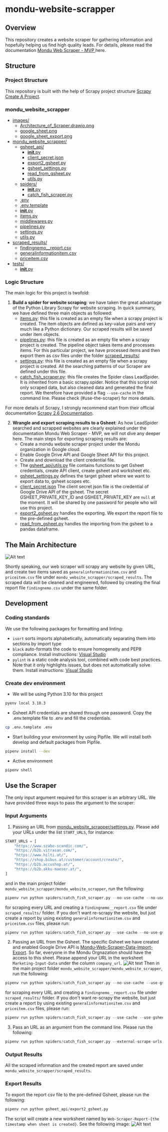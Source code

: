# mondu-website-scrapper

## Overview
This repository creates a website scraper for gathering information and hopefully helping us find high quality leads. For details, please read the documentation [Mondu Web Scraper - MVP
](https://mondu.atlassian.net/wiki/spaces/D/pages/27132335/Mondu+Web+Scraper+-+MVP) here. 
## Structure
### Project Structure

This repository is built with the help of Scrapy project structure
[Scrapy Create A Project](https://docs.scrapy.org/en/latest/intro/tutorial.html).

### mondu_website_scrapper
* [images/](./mondu_website_scrapper/images)
  * [Architecture_of_Scraper.drawio.png](./mondu_website_scrapper/images/Architecture_of_Scraper.drawio.png)
  * [google_sheet.png](./mondu_website_scrapper/images/google_sheet.png)
  * [google_sheet_export.png](./mondu_website_scrapper/images/google_sheet_export.png)
* [mondu_website_scrapper/](./mondu_website_scrapper/mondu_website_scrapper)
  * [gsheet_api/](./mondu_website_scrapper/mondu_website_scrapper/gsheet_api)
    * [__init__.py](./mondu_website_scrapper/mondu_website_scrapper/gsheet_api/__init__.py)
    * [client_secret.json](./mondu_website_scrapper/mondu_website_scrapper/gsheet_api/client_secret.json)
    * [export2_gsheet.py](./mondu_website_scrapper/mondu_website_scrapper/gsheet_api/export2_gsheet.py)
    * [gsheet_settings.py](./mondu_website_scrapper/mondu_website_scrapper/gsheet_api/gsheet_settings.py)
    * [read_from_gsheet.py](./mondu_website_scrapper/mondu_website_scrapper/gsheet_api/read_from_gsheet.py)
    * [utils.py](./mondu_website_scrapper/mondu_website_scrapper/gsheet_api/utils.py)
  * [spiders/](./mondu_website_scrapper/mondu_website_scrapper/spiders)
    * [__init__.py](./mondu_website_scrapper/mondu_website_scrapper/spiders/__init__.py)
    * [catch_fish_scraper.py](./mondu_website_scrapper/mondu_website_scrapper/spiders/catch_fish_scraper.py)
  * [.env](./mondu_website_scrapper/mondu_website_scrapper/.env)
  * [.env.template](./mondu_website_scrapper/mondu_website_scrapper/.env.template)
  * [__init__.py](./mondu_website_scrapper/mondu_website_scrapper/__init__.py)
  * [items.py](./mondu_website_scrapper/mondu_website_scrapper/items.py)
  * [middlewares.py](./mondu_website_scrapper/mondu_website_scrapper/middlewares.py)
  * [pipelines.py](./mondu_website_scrapper/mondu_website_scrapper/pipelines.py)
  * [settings.py](./mondu_website_scrapper/mondu_website_scrapper/settings.py)
  * [utils.py](./mondu_website_scrapper/mondu_website_scrapper/utils.py)
* [scraped_results/](./mondu_website_scrapper/scraped_results)
  * [findingnemo__report.csv](./mondu_website_scrapper/scraped_results/findingnemo__report.csv)
  * [generalinformationitem.csv](./mondu_website_scrapper/scraped_results/generalinformationitem.csv)
  * [priceitem.csv](./mondu_website_scrapper/scraped_results/priceitem.csv)
* [tests/](./mondu_website_scrapper/tests)
  * [__init__.py](./mondu_website_scrapper/tests/__init__.py)

### Logic Structure
The main logic for this project is twofold:
1. **Build a spider for website scraping**: we have taken the great advantage of the Python Library Scrapy for website scraping. In quick summary, we have defined three main objects as followed:
    * [items.py](./mondu_website_scrapper/items.py): this file is created as an empty file when a scrapy project is created. The item objects are defined as key-value pairs and very much like a Python dictionary. Our scraped results will be saved under item objects.
    * [pipelines.py](./mondu_website_scrapper/pipelines.py): this file is created as an empty file when a scrapy project is created. The pipeline object takes items and processes items. For this particular project, we have processed items and then export them as csv files under the folder [scraped_results/](./mondu_website_scrapper/scraped_results).
    * [settings.py](./mondu_website_scrapper/settings.py): this file is created as an empty file when a scrapy project is created. All the searching patterns of our Scraper are defined under this file.
    * [catch_fish_scraper.py](./mondu_website_scrapper/spiders/catch_fish_scraper.py): this file creates the Spider class LeadSpider. It is inherited from a basic scrapy.spider. Notice that this script not only scraped data, but also cleaned data and generated the final report. We therefore have provided a flag `--use-cache` in the command line. Please check (#use-the-scraper) for more details.

For more details of Scrapy, I strongly recommend start from their official documentation [Scrapy 2.6 Documentation](https://docs.scrapy.org/en/latest/index.html).

2. **Wrangle and export scraping results to a Gsheet**: As how LeadSpider searched and scrapped websites are clearly explained under the documentation Mondu Web Scraper - MVP, we will not dive any deeper here. The main steps for exporting scraping results are:
   * Create a mondu website scraper project under the Mondu organization in Google cloud.
   * Enable Google Drive API and Google Sheet API for this project.
   * Create and download the client credential file.
   * The [gsheet_api/utils.py](./mondu_website_scrapper/gsheet_api/utils.py) file contains functions to get Gsheet credentials, create API client, create gsheet and worksheet etc.
   * [gsheet_settings.py](./mondu_website_scrapper/gsheet_api/gsheet_settings.py) defines the target gsheet where we want to export data to, gsheet scopes etc.
   * [client_secret.json](./mondu_website_scrapper/gsheet_api/client_secret.json) The client secret json file is the credential of Google Drive API of the gsheet. The secret GSHEET_PRIVATE_KEY_ID and GSHEET_PRIVATE_KEY are `null` at the moment. It will be shared by one password for people who will use this project.
   * [export2_gsheet.py](./mondu_website_scrapper/gsheet_api/export2_gsheet.py) handles the exporting. We export the report file to the pre-defined gsheet.
   *  [read_from_gsheet.py](./mondu_website_scrapper/gsheet_api/read_from_gsheet.py) handles the importing from the gsheet to a pandas dataframe.
## The Main Architecture 
![Alt text](/images/Architecture_of_Scraper.drawio.png?raw=true "Architecture_of_Scraper")

Shortly speaking, our web scraper will scrapy any  website by given URL, and create two items saved as `generalinformationitem.csv` and `priceitem.csv` file under `mondu_website_scrapper/scraped_results`. The scraped data will be cleaned and engineered, followed by creating the final report file `findingnemo.csv` under the same folder.

## Development
### Coding standards

We use the following packages for formatting and linting:

* `isort` sorts imports alphabetically, automatically separating them into sections by import type
* `black` auto-formats the code to ensure homogeneity and PEP8 compliance. Install instructions:
  [Visual Studio](https://dev.to/adamlombard/how-to-use-the-black-python-code-formatter-in-vscode-3lo0)
* `pylint` is a static code analysis tool, combined with code best practices. Note that it only
  highlights issues, but does not automatically solve them. Install instructions:
  [Visual Studio](https://code.visualstudio.com/docs/python/linting)

### Create dev environment
* We will be using Python 3.10 for this project
```bash
pyenv local 3.10.3
```
* Gsheet API credentials are shared through one password. Copy the .env.template file to .env and fill the credentials.
```bash
cp .env.template .env
```
* Start building your environment by using Pipfile. We will install both develop and default packages from Pipfile.
```bash
pipenv install --dev
```
* Active environment
```bash
pipenv shell
```
## Use the Scraper
The only input argument required for this scraper is an arbitrary URL. We have provided three ways to pass the argument to the scraper:
### Input Arguments
1. Passing an URL from [mondu_website_scrapper/settings.py](./mondu_website_scrapper/settings.py). Please add your URLs under the list `START_URLS`, for instance:
```python
START_URLS = [
    "https://www.szabo-scandic.com/",
    "https://b2b.vitrasan.com/",
    "https://www.hilti.at/",
    "https://shop.bibus.at/customer/account/create/",
    "https://b2b.accushop.at/",
    "https://b2b.akku-maeser.at/",
]
```
and in the main project folder `mondu_website_scrapper/mondu_website_scrapper`, run the following:
```python
pipenv run python spiders/catch_fish_scraper.py --no-use-cache --no-use-gsheet
```
for scraping every URL and creating a `findingnemo__report.csv` file under `scraped_results/` folder.
If you don't want re-scrapy the website, but just create a report by using existing `generalinformationitem.csv` and `priceitem.csv` files, please run:
```python
pipenv run python spiders/catch_fish_scraper.py --use-cache --no-use-gsheet
```

2. Passing an URL from the Gsheet. The specific Gsheet we have created and enabled Google Drive API is [Mondu-Web-Scraper-Data-Import-Export](https://docs.google.com/spreadsheets/d/1G8iNI0tBGOhRBhkPPJFKtqwtDjBi-ENHw3rYLQh0iyM/edit#gid=449735522). So far, everyone in the Mondu Orgnazation should have the access to this sheet. Please append your URL in the worksheet `Marketing-Input-Data` under the column `company_url`.
![Alt text](/images/google_sheet.png?raw=true "Mondu-Web-Scraper-Gsheet")
Then in the main project folder `mondu_website_scrapper/mondu_website_scrapper`, run the following:
```python
pipenv run python spiders/catch_fish_scraper.py --no-use-cache --use-gsheet
```
for scraping every URL and creating a `findingnemo__report.csv` file under `scraped_results/` folder.
If you don't want re-scrapy the website, but just create a report by using existing `generalinformationitem.csv` and `priceitem.csv` files, please run:
```python
pipenv run python spiders/catch_fish_scraper.py --use-cache --use-gsheet
```

3. Pass an URL as an argument from the command line. Please run the following:
```python
pipenv run python spiders/catch_fish_scraper.py --external-scrape-urls put_your_url_here
```
### Output Results
All the scraped information and the created report are saved under `mondu_website_scrapper/scraped_results`.

### Export Results
To export the report csv file to the pre-defined Gsheet, please run the following:
```python
pipenv run python gsheet_api/export2_gsheet.py
```
The script will create a new worksheet named by
`Web-Scraper-Report-{the timestamp when sheet is created}`. See the following image:
![Alt text](/images/google_sheet_export.png?raw=true "Mondu-Web-Scraper-Result")
